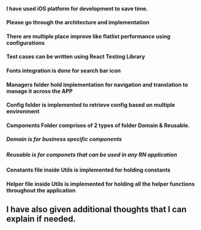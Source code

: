 #### I have used iOS platform for development to save time.
#### Please go through the architecture  and implementation
#### There are multiple place improve like flatlist performance using configurations
#### Test cases can be written using React Testing Library
#### Fonts integration is done for search bar icon
#### Managers folder hold implementation for navigation and translation to manage it across the APP
#### Config folder is implemented to retrieve config based on multiple environment
#### Components Folder comprises of 2 types of folder Domain & Reusable.
##### Domain is for business specific components
##### Reusable is for componets that can be used in any RN application
#### Constants file inside Utils is implemented for holding constants 
#### Helper file inside Utils is implemented for holding all the helper functions throughout the application


## I have also given additional thoughts that I can explain if needed.
